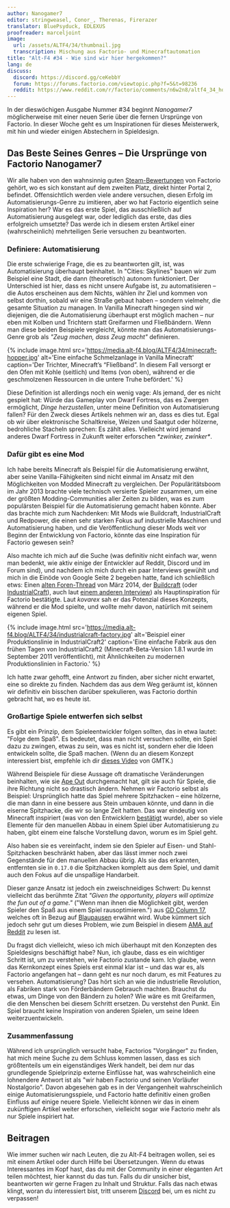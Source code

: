 ```yaml
---
author: Nanogamer7
editor: stringweasel, Conor_, Therenas, Firerazer
translator: BluePsyduck, EDLEXUS
proofreader: marceljoint
image:
  url: /assets/ALTF4/34/thumbnail.jpg
  transcription: Mischung aus Factorio- und Minecraftautomation
title: "Alt-F4 #34 - Wie sind wir hier hergekommen?"
lang: de
discuss:
  discord: https://discord.gg/ceKebbY
  forum: https://forums.factorio.com/viewtopic.php?f=5&t=98236
  reddit: https://www.reddit.com/r/factorio/comments/n6w2n8/altf4_34_how_did_we_get_here/
---
```


In der dieswöchigen Ausgabe Nummer #34 beginnt *Nanogamer7* möglicherweise mit einer neuen Serie über die fernen Ursprünge von Factorio. In dieser Woche geht es um Inspirationen für dieses Meisterwerk, mit hin und wieder einigen Abstechern in Spieldesign.

## Das Beste Seines Genres – Die Ursprünge von Factorio <author>Nanogamer7</author>

Wir alle haben von den wahnsinnig guten [Steam-Bewertungen](https://steamdb.info/stats/gameratings/) von Factorio gehört, wo es sich konstant auf dem zweiten Platz, direkt hinter Portal 2, befindet. Offensichtlich werden viele andere versuchen, diesen Erfolg im Automatisierungs-Genre zu imitieren, aber wo hat Factorio eigentlich seine Inspiration her? War es das erste Spiel, das ausschließlich auf Automatisierung ausgelegt war, oder lediglich das erste, das dies erfolgreich umsetzte? Das werde ich in diesem ersten Artikel einer (wahrscheinlich) mehrteiligen Serie versuchen zu beantworten.

### Definiere: Automatisierung

Die erste schwierige Frage, die es zu beantworten gilt, ist, was Automatisierung überhaupt beinhaltet. In "Cities: Skylines" bauen wir zum Beispiel eine Stadt, die dann (theoretisch) autonom funktioniert. Der Unterschied ist hier, dass es nicht unsere Aufgabe ist, zu automatisieren – die Autos erscheinen aus dem Nichts, wählen ihr Ziel und kommen von selbst dorthin, sobald wir eine Straße gebaut haben – sondern vielmehr, die gesamte Situation zu managen. In Vanilla Minecraft hingegen sind wir diejenigen, die die Automatisierung überhaupt erst möglich machen – nur eben mit Kolben und Trichtern statt Greifarmen und Fließbändern. Wenn man diese beiden Beispiele vergleicht, könnte man das Automatisierungs-Genre grob als *"Zeug machen, dass Zeug macht"* definieren.

{% include image.html src='https://media.alt-f4.blog/ALTF4/34/minecraft-hopper.jpg' alt='Eine einfache Schmelzanlage in Vanilla Minecraft' caption='Der Trichter, Minecraft’s “Fließband”. In diesem Fall versorgt er den Ofen mit Kohle (seitlich) und Items (von oben), während er die geschmolzenen Ressourcen in die untere Truhe befördert.' %}

Diese Definition ist allerdings noch ein wenig vage: Als jemand, der es nicht gespielt hat: Würde das Gameplay von Dwarf Fortress, das es Zwergen ermöglicht, *Dinge herzustellen*, unter meine Definition von Automatisierung fallen? Für den Zweck dieses Artikels nehmen wir an, dass es dies tut. Egal ob wir über elektronische Schaltkreise, Weizen und Saatgut oder hölzerne, bedrohliche Stacheln sprechen: Es zählt alles. Vielleicht wird jemand anderes Dwarf Fortress in Zukunft weiter erforschen *\*zwinker, zwinker\**.

### Dafür gibt es eine Mod

Ich habe bereits Minecraft als Beispiel für die Automatisierung erwähnt, aber seine Vanilla-Fähigkeiten sind nicht einmal im Ansatz mit den Möglichkeiten von Modded Minecraft zu vergleichen. Der Populäritätsboom im Jahr 2013 brachte viele technisch versierte Spieler zusammen, um eine der größten Modding-Communities aller Zeiten zu bilden, was es zum populärsten Beispiel für die Automatisierung gemacht haben könnte. Aber das brachte mich zum Nachdenken: Mit Mods wie Buildcraft, IndustrialCraft und Redpower, die einen sehr starken Fokus auf industrielle Maschinen und Automatisierung haben, und die Veröffentlichung dieser Mods weit vor Beginn der Entwicklung von Factorio, könnte das eine Inspiration für Factorio gewesen sein?

Also machte ich mich auf die Suche (was definitiv nicht einfach war, wenn man bedenkt, wie aktiv einige der Entwickler auf Reddit, Discord und im Forum sind), und nachdem ich mich durch ein paar Interviews gewühlt und mich in die Einöde von Google Seite 2 begeben hatte, fand ich schließlich etws: Einen [alten Foren-Thread](https://forums.factorio.com/viewtopic.php?f=5&t=3026) von März 2014, der [Buildcraft](https://sourceforge.net/projects/buildcraft/) (oder [IndustrialCraft](https://www.industrial-craft.net/)), auch laut [einem anderen Interview](https://youtu.be/zdttvM3dwPk?t=77)) als Hauptinspiration für Factorio bestätigte. Laut *kovarex* sah er das Potenzial dieses Konzepts, während er die Mod spielte, und wollte mehr davon, natürlich mit seinem eigenen Spiel.

{% include image.html src='https://media.alt-f4.blog/ALTF4/34/industrialcraft-factory.jpg' alt='Beispiel einer Produktionslinie in IndustrialCraft2' caption='Eine einfache Fabrik aus den frühen Tagen von IndustrialCraft2 (Minecraft-Beta-Version 1.8.1 wurde im September 2011 veröffentlicht), mit Ähnlichkeiten zu modernen Produktionslinien in Factorio.' %}

Ich hatte zwar gehofft, eine Antwort zu finden, aber sicher nicht erwartet, eine so direkte zu finden. Nachdem das aus dem Weg geräumt ist, können wir definitiv ein bisschen darüber spekulieren, was Factorio dorthin gebracht hat, wo es heute ist.

### Großartige Spiele entwerfen sich selbst

Es gibt ein Prinzip, dem Spieleentwickler folgen sollten, das in etwa lautet: "Folge dem Spaß". Es bedeutet, dass man nicht versuchen sollte, ein Spiel dazu zu zwingen, etwas zu sein, was es nicht ist, sondern eher die Ideen entwickeln sollte, die Spaß machen. (Wenn du an diesem Konzept interessiert bist, empfehle ich dir [dieses Video](https://youtu.be/kMDe7_YwVKI) von GMTK.)

Während Beispiele für diese Aussage oft dramatische Veränderungen  beinhalten, wie sie [Ape Out](https://en.wikipedia.org/wiki/Ape_Out) durchgemacht hat, gilt sie auch für Spiele, die ihre Richtung nicht so drastisch ändern. Nehmen wir Factorio selbst als Beispiel: Ursprünglich hatte das Spiel mehrere Spitzhacken – eine hölzerne, die man dann in eine bessere aus Stein umbauen könnte, und dann in die eiserne Spitzhacke, die wir so lange Zeit hatten. Das war eindeutig von Minecraft inspiriert (was von den Entwicklern [bestätigt](https://www.factorio.com/blog/post/fff-266) wurde), aber so viele Elemente für den manuellen Abbau in einem Spiel über Automatisierung zu haben, gibt einem eine falsche Vorstellung davon, worum es im Spiel geht.

Also haben sie es vereinfacht, indem sie den Spieler auf Eisen- und Stahl-Spitzhacken beschränkt haben, aber das lässt immer noch zwei Gegenstände für den manuellen Abbau übrig. Als sie das erkannten, entfernten sie in `0.17.0` die Spitzhacken komplett aus dem Spiel, und damit auch den Fokus auf die unspaßige Handarbeit.

Dieser ganze Ansatz ist jedoch ein zweischneidiges Schwert: Du kennst vielleicht das berühmte Zitat *"Given the opportunity, players will optimize the fun out of a game."* ("Wenn man ihnen die Möglichkeit gibt, werden Spieler den Spaß aus einem Spiel rausoptimieren.") aus [GD Column 17](https://www.designer-notes.com/?p=369), welches oft in Bezug auf [Blaupausen](https://alt-f4.blog/ALTF4-22/) erwähnt wird. Wube kümmert sich jedoch sehr gut um dieses Problem, wie zum Beispiel in diesem [AMA auf Reddit](https://www.reddit.com/r/factorio/comments/in5d3i/developer_technicaloriented_ama/g45ay4e/) zu lesen ist.

Du fragst dich vielleicht, wieso ich mich überhaupt mit den Konzepten des Spieldesigns beschäftigt habe? Nun, ich glaube, dass es ein wichtiger Schritt ist, um zu verstehen, wie Factorio zustande kam. Ich glaube, wenn das Kernkonzept eines Spiels erst einmal klar ist – und das war es, als Factorio angefangen hat – dann geht es nur noch darum, es mit Features zu versehen. Automatisierung? Das hört sich an wie die industrielle Revolution, als Fabriken stark von Förderbändern Gebrauch machten. Brauchst du etwas, um Dinge von den Bändern zu holen? Wie wäre es mit Greifarmen, die den Menschen bei diesem Schritt ersetzen. Du verstehst den Punkt. Ein Spiel braucht keine Inspiration von anderen Spielen, um seine Ideen weiterzuentwickeln.

### Zusammenfassung

Während ich ursprünglich versucht habe, Factorios "Vorgänger" zu finden, hat mich meine Suche zu dem Schluss kommen lassen, dass es sich größtenteils um ein eigenständiges Werk handelt, bei dem nur das grundlegende Spielprinzip externe Einflüsse hat, was wahrscheinlich eine lohnendere Antwort ist als "wir haben Factorio und seinen Vorläufer Nostalgorio". Davon abgesehen gab es in der Vergangenheit wahrscheinlich einige Automatisierungsspiele, und Factorio hatte definitiv einen großen Einfluss auf einige neuere Spiele. Vielleicht können wir das in einem zukünftigen Artikel weiter erforschen, vielleicht sogar wie Factorio mehr als nur Spiele inspiriert hat.

## Beitragen

Wie immer suchen wir nach Leuten, die zu Alt-F4 beitragen wollen, sei es mit einem Artikel oder durch Hilfe bei Übersetzungen. Wenn du etwas Interessantes im Kopf hast, das du mit der Community in einer eleganten Art teilen möchtest, hier kannst du das tun. Falls du dir unsicher bist, beantworten wir gerne Fragen zu Inhalt und Struktur. Falls das nach  etwas klingt, woran du interessiert bist, tritt unserem [Discord](https://discord.gg/nxnCFkb) bei, um es nicht zu verpassen!

